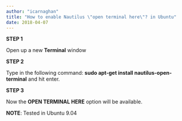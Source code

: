 ```yaml
---
author: "icarnaghan"
title: "How to enable Nautilus \"open terminal here\"? in Ubuntu"
date: 2018-04-07
---
```


**STEP 1**

Open up a new **Terminal** window

**STEP 2**

Type in the following command: **sudo apt-get install nautilus-open-terminal** and hit enter.

**STEP 3**

Now the **OPEN TERMINAL HERE** option will be available.

**NOTE**: Tested in Ubuntu 9.04
